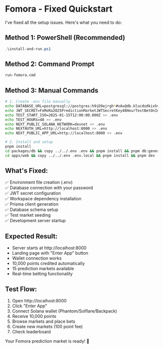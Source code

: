 # Fomora - Fixed Quickstart

I've fixed all the setup issues. Here's what you need to do:

## Method 1: PowerShell (Recommended)
```powershell
.\install-and-run.ps1
```

## Method 2: Command Prompt
```cmd
run-fomora.cmd
```

## Method 3: Manual Commands
```bash
# 1. Create .env file manually
echo DATABASE_URL=postgresql://postgres:h9iD9ejrgh*#vAv@db.klucdodkixhvbwahprev.supabase.co:5432/postgres > .env
echo JWT_SECRET=FoMoRa2025PredictionMarketJWTSecretKey48HourTestBetOnInternet >> .env
echo TEST_START_ISO=2025-01-15T12:00:00.000Z >> .env
echo TEST_HOURS=48 >> .env
echo NEXT_PUBLIC_SOLANA_NETWORK=devnet >> .env
echo NEXTAUTH_URL=http://localhost:8000 >> .env
echo NEXT_PUBLIC_APP_URL=http://localhost:8000 >> .env

# 2. Install and setup
pnpm install
cd packages/db && copy ../../.env .env && pnpm install && pnpm db:generate && pnpm db:push && pnpm db:seed && cd ../..
cd apps/web && copy ../../.env .env.local && pnpm install && pnpm dev
```

## What's Fixed:
✅ Environment file creation (.env)  
✅ Database connection with your password  
✅ JWT secret configuration  
✅ Workspace dependency installation  
✅ Prisma client generation  
✅ Database schema setup  
✅ Test market seeding  
✅ Development server startup  

## Expected Result:
- Server starts at http://localhost:8000
- Landing page with "Enter App" button
- Wallet connection works
- 10,000 points credited automatically
- 15 prediction markets available
- Real-time betting functionality

## Test Flow:
1. Open http://localhost:8000
2. Click "Enter App"
3. Connect Solana wallet (Phantom/Solflare/Backpack)
4. Receive 10,000 points
5. Browse markets and place bets
6. Create new markets (100 point fee)
7. Check leaderboard

Your Fomora prediction market is ready! 🚀
